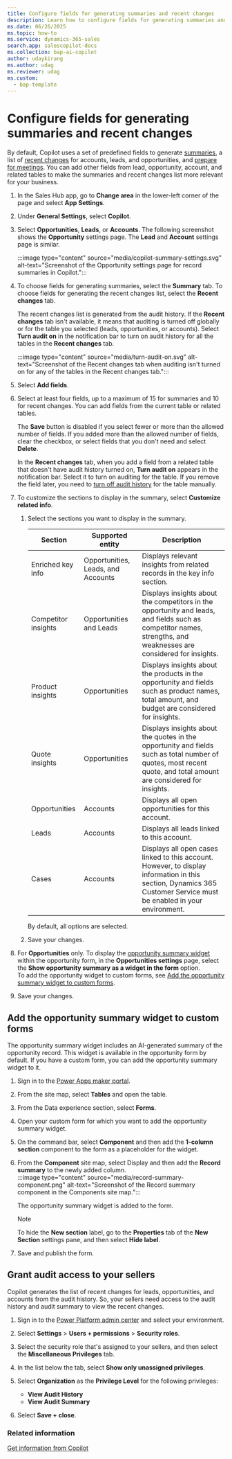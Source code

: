 ```yaml
---
title: Configure fields for generating summaries and recent changes
description: Learn how to configure fields for generating summaries and recent changes list in Copilot for leads, opportunities, and accounts.
ms.date: 06/26/2025
ms.topic: how-to
ms.service: dynamics-365-sales
search.app: salescopilot-docs
ms.collection: bap-ai-copilot
author: udaykirang
ms.author: udag
ms.reviewer: udag
ms.custom:
  - bap-template
---
```


# Configure fields for generating summaries and recent changes

By default, Copilot uses a set of predefined fields to generate [summaries](copilot-get-information.md), a list of [recent changes](copilot-ask-questions.md#get-recent-changes) for accounts, leads, and opportunities, and [prepare for meetings](copilot-stay-ahead.md#prepare-for-upcoming-sales-appointments). You can add other fields from lead, opportunity, account, and related tables to make the summaries and recent changes list more relevant for your business.

1. In the Sales Hub app, go to **Change area** in the lower-left corner of the page and select **App Settings**.

1. Under **General Settings**, select **Copilot**.

1. Select **Opportunities**, **Leads**, or **Accounts**. The following screenshot shows the **Opportunity** settings page. The **Lead** and **Account** settings page is similar.

    :::image type="content" source="media/copilot-summary-settings.svg" alt-text="Screenshot of the Opportunity settings page for record summaries in Copilot.":::

1. To choose fields for generating summaries, select the **Summary** tab. To choose fields for generating the recent changes list, select the **Recent changes** tab.

    The recent changes list is generated from the audit history. If the **Recent changes** tab isn't available, it means that auditing is turned off globally or for the table you selected (leads, opportunities, or accounts). Select **Turn audit on** in the notification bar to turn on audit history for all the tables in the **Recent changes** tab.

    :::image type="content" source="media/turn-audit-on.svg" alt-text="Screenshot of the Recent changes tab when auditing isn't turned on for any of the tables in the Recent changes tab.":::

1. Select **Add fields**.

1. Select at least four fields, up to a maximum of 15 for summaries and 10 for recent changes. You can add fields from the current table or related tables.

    The **Save** button is disabled if you select fewer or more than the allowed number of fields. If you added more than the allowed number of fields, clear the checkbox, or select fields that you don't need and select **Delete**.

    In the **Recent changes** tab, when you add a field from a related table that doesn't have audit history turned on, **Turn audit on** appears in the notification bar. Select it to turn on auditing for the table. If you remove the field later, you need to [turn off audit history](/power-platform/admin/manage-dataverse-auditing#enable-or-disable-auditing-for-an-entity) for the table manually.

1. To customize the sections to display in the summary, select **Customize related info**.  
    1. Select the sections you want to display in the summary.  

        | Section | Supported entity | Description |
        |---------|------------------|-------------|
        | Enriched key info | Opportunities, Leads, and Accounts | Displays relevant insights from related records in the key info section. |
        | Competitor insights | Opportunities and Leads | Displays insights about the competitors in the opportunity and leads, and fields such as competitor names, strengths, and weaknesses are considered for insights. |
        | Product insights | Opportunities | Displays insights about the products in the opportunity and fields such as product names, total amount, and budget are considered for insights. |
        | Quote insights | Opportunities | Displays insights about the quotes in the opportunity and fields such as total number of quotes, most recent quote, and total amount are considered for insights. |
        | Opportunities | Accounts | Displays all open opportunities for this account. |
        | Leads | Accounts | Displays all leads linked to this account. |
        | Cases | Accounts | Displays all open cases linked to this account. However, to display information in this section, Dynamics 365 Customer Service must be enabled in your environment. |  

        By default, all options are selected.  

    1. Save your changes.  

1. <a name="admin-opportunity-summary-widget"></a>For **Opportunities** only. To display the [opportunity summary widget](copilot-get-information.md#view-the-opportunity-summary-widget) within the opportunity form, in the **Opportunities settings** page, select the **Show opportunity summary as a widget in the form** option.  
    To add the opportunity widget to custom forms, see [Add the opportunity summary widget to custom forms](#add-the-opportunity-summary-widget-to-custom-forms).

1. Save your changes.

<a name="add-summary-widget-to-custom-forms"></a>
## Add the opportunity summary widget to custom forms

The opportunity summary widget includes an AI-generated summary of the opportunity record. This widget is available in the opportunity form by default. If you have a custom form, you can add the opportunity summary widget to it.

1. Sign in to the [Power Apps maker portal](https://make.powerapps.com).
1. From the site map, select **Tables** and open the table.
1. From the Data experience section, select **Forms**.
1. Open your custom form for which you want to add the opportunity summary widget.
1. On the command bar, select **Component** and then add the **1-column section** component to the form as a placeholder for the widget.
1. From the **Component** site map, select Display and then add the **Record summary** to the newly added column.  
   :::image type="content" source="media/record-summary-component.png" alt-text="Screenshot of the Record summary component in the Components site map.":::

    The opportunity summary widget is added to the form.

    >[!NOTE]
    >To hide the **New section** label, go to the **Properties** tab of the **New Section** settings pane, and then select **Hide label**.  

1. Save and publish the form.

## Grant audit access to your sellers

Copilot generates the list of recent changes for leads, opportunities, and accounts from the audit history. So, your sellers need access to the audit history and audit summary to view the recent changes.

1. Sign in to the [Power Platform admin center](https://admin.powerplatform.microsoft.com) and select your environment.

1. Select **Settings** > **Users + permissions** > **Security roles**.

1. Select the security role that's assigned to your sellers, and then select the **Miscellaneous Privileges** tab.

1. In the list below the tab, select **Show only unassigned privileges**.

1. Select **Organization** as the **Privilege Level** for the following privileges:

    - **View Audit History**
    - **View Audit Summary**

1. Select **Save + close**.

### Related information

[Get information from Copilot](copilot-get-information.md)